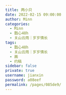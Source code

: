 ```yaml
---
title: 两小只
date: 2022-02-15 09:00:00
author: Minn
categories: 
  - Minn
  - 戬心48h
  - 关山云雨｜岁岁情长
tags: 
  - 戬心48h
  - 关山云雨｜岁岁情长
  - 画
  - 约稿
sidebar: false
private: true
username: jianxin
password: a08eef
permalink: /pages/085de9/
---
```


